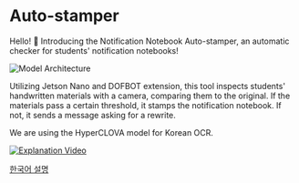# Auto-stamper 
Hello! 👋 Introducing the Notification Notebook Auto-stamper, an automatic checker for students' notification notebooks!

![Model Architecture](https://i.imgur.com/wajmszb.png)

Utilizing Jetson Nano and DOFBOT extension, this tool inspects students' handwritten materials with a camera, comparing them to the original.
If the materials pass a certain threshold, it stamps the notification notebook. 
If not, it sends a message asking for a rewrite.

We are using the HyperCLOVA model for Korean OCR.

[![Explanation Video](https://i.imgur.com/DmEaozB.png)](https://youtu.be/WZm139cN-U4?si=Su0cH4I5-_Gd4Oh2)

[한국어 설명]([kor]readme.md)

